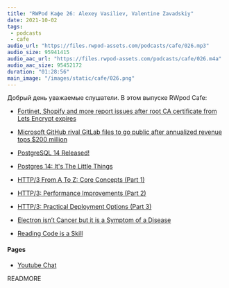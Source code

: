 ```yaml
---
title: "RWPod Кафе 26: Alexey Vasiliev, Valentine Zavadskiy"
date: 2021-10-02
tags:
 - podcasts
 - cafe
audio_url: "https://files.rwpod-assets.com/podcasts/cafe/026.mp3"
audio_size: 95941415
audio_aac_url: "https://files.rwpod-assets.com/podcasts/cafe/026.m4a"
audio_aac_size: 95452172
duration: "01:28:56"
main_image: "/images/static/cafe/026.png"
---
```


Добрый день уважаемые слушатели. В этом выпуске RWpod Cafe:

 - [Fortinet, Shopify and more report issues after root CA certificate from Lets Encrypt expires](https://www.zdnet.com/article/fortinet-shopify-others-report-issues-after-root-ca-certificate-from-lets-encrypt-expires/)

 - [Microsoft GitHub rival GitLab files to go public after annualized revenue tops $200 million](https://www.cnbc.com/2021/09/17/github-rival-gitlab-files-to-go-public-on-revenue-over-200-million.html)

 - [PostgreSQL 14 Released!](https://www.postgresql.org/about/news/postgresql-14-released-2318/)
 - [Postgres 14: It's The Little Things](https://blog.crunchydata.com/blog/postgres-14-its-the-little-things)

 - [HTTP/3 From A To Z: Core Concepts (Part 1)](https://www.smashingmagazine.com/2021/08/http3-core-concepts-part1/)
 - [HTTP/3: Performance Improvements (Part 2)](https://www.smashingmagazine.com/2021/08/http3-performance-improvements-part2/)
 - [HTTP/3: Practical Deployment Options (Part 3)](https://www.smashingmagazine.com/2021/09/http3-practical-deployment-options-part3/)

 - [Electron isn’t Cancer but it is a Symptom of a Disease](https://duckrowing.com/2021/09/04/electron-isnt-cancer-but-it-is-a-symptom-of-a-disease/)

 - [Reading Code is a Skill](https://trishagee.com/2020/09/07/reading-code-is-a-skill/)

#### Pages

 - [Youtube Chat](https://youtu.be/_aCsOZg_QIQ)

READMORE
